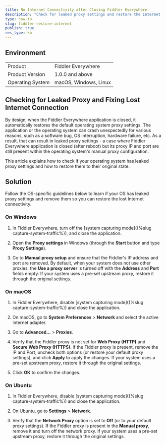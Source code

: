 ```yaml
---
title: No Internet Connectivity after Closing Fiddler Everywhere
description: "Check for leaked proxy settings and restore the Internet connectivity after the Fiddler Everywhere proxy application stops unexpectedly."
type: how-to
slug: fiddler-restore-internet
publish: true
res_type: kb
---
```


## Environment

|   |   |
|---|---|
| Product   |  Fiddler Everywhere  |
| Product Version | 1.0.0 and above  |
| Operating System | macOS, Windows, Linux  |

## Checking for Leaked Proxy and Fixing Lost Internet Connection

By design, when the Fiddler Everywhere application is closed, it automatically restores the default operating system proxy settings. The application or the operating system can crash unexpectedly for various reasons, such as a software bug, OS interruption, hardware failure, etc. As a result, that can result in leaked proxy settings - a case where Fiddler Everywhere application is closed (after reboot) but its proxy IP and port are still present within the operating system's manual proxy configuration. 

This article explains how to check if your operating system has leaked proxy settings and how to restore them to their original state.

## Solution

Follow the OS-specific guidelines below to learn if your OS has leaked proxy settings and remove them so you can restore the lost Internet connectivity.

### On Windows

1. In Fiddler Everywhere, turn off the [system capturing mode]({%slug capture-system-traffic%}), and close the application.

1. Open the **Proxy settings** in Windows (through the **Start** button and type **Proxy Settings**).

1. Go to **Manual proxy setup** and ensure that the Fiddler's IP address and port are removed. By default, when your system does not use other proxies, the **Use a proxy server** is turned off with the **Address** and **Port** fields empty.  If your system uses a pre-set upstream proxy, restore it through the original settings.

### On macOS

1. In Fiddler Everywhere, disable [system capturing mode]({%slug capture-system-traffic%}) and close the application. 

1. On macOS, go to **System Preferences** > **Network** and select the active Internet adapter.

1. Go to **Advanced...** > **Proxies**.

1. Verify that the Fiddler proxy is not set for **Web Proxy (HTTP)** and **Secure Web Proxy (HTTPS)**. If the Fiddler proxy is present, remove the IP and Port, uncheck both options (or restore your default proxy settings), and click **Apply** to apply the changes.  If your system uses a pre-set upstream proxy, restore it through the original settings.

1. Click **OK** to confirm the changes.

### On Ubuntu

1. In Fiddler Everywhere, disable [system capturing mode]({%slug capture-system-traffic%}) and close the application. 

1. On Ubuntu, go to **Settings** > **Network**.

1. Verify that the **Network Proxy** option is set to **Off** (or to your default proxy settings). If the Fiddler proxy is present in the **Manual proxy**, remove it and turn off the network proxy.  If your system uses a pre-set upstream proxy, restore it through the original settings.
